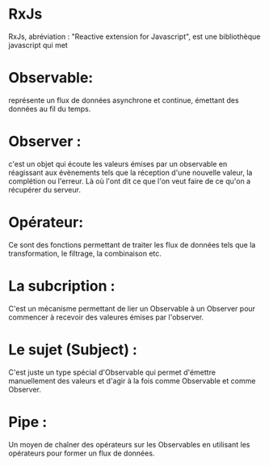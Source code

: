 # RxJs
RxJs, abréviation : "Reactive extension for Javascript", est une bibliothèque javascript qui met 




# Observable:
 représente un flux de données asynchrone et continue, émettant des données au fil du temps.

# Observer : 
c'est un objet qui écoute les valeurs émises par un observable en réagissant aux évènements tels que la réception d'une nouvelle valeur, la complétion ou l'erreur. Là où l'ont dit ce que l'on veut faire de ce qu'on a récupérer du serveur.

# Opérateur: 
Ce sont des fonctions permettant de traiter les flux de données tels que la transformation, le filtrage, la combinaison etc.

# La subcription : 
C'est un mécanisme permettant de lier un Observable à un Observer pour commencer à recevoir des valeures émises par l'observer.

# Le sujet (Subject) :
C'est juste un type spécial d'Observable qui permet d'émettre manuellement des valeurs et d'agir  à la fois comme Observable et comme Observer.

# Pipe :
Un moyen de chaîner des opérateurs sur les Observables en utilisant les opérateurs pour former un flux de données.
